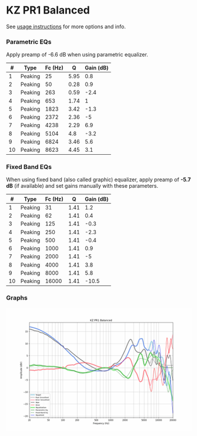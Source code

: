 # KZ PR1 Balanced
See [usage instructions](https://github.com/jaakkopasanen/AutoEq#usage) for more options and info.

### Parametric EQs
Apply preamp of -6.6 dB when using parametric equalizer.

|   # | Type    |   Fc (Hz) |    Q |   Gain (dB) |
|-----|---------|-----------|------|-------------|
|   1 | Peaking |        25 | 5.95 |         0.8 |
|   2 | Peaking |        50 | 0.28 |         0.9 |
|   3 | Peaking |       263 | 0.59 |        -2.4 |
|   4 | Peaking |       653 | 1.74 |         1   |
|   5 | Peaking |      1823 | 3.42 |        -1.3 |
|   6 | Peaking |      2372 | 2.36 |        -5   |
|   7 | Peaking |      4238 | 2.29 |         6.9 |
|   8 | Peaking |      5104 | 4.8  |        -3.2 |
|   9 | Peaking |      6824 | 3.46 |         5.6 |
|  10 | Peaking |      8623 | 4.45 |         3.1 |

### Fixed Band EQs
When using fixed band (also called graphic) equalizer, apply preamp of **-5.7 dB** (if available) and set gains manually with these parameters.

|   # | Type    |   Fc (Hz) |    Q |   Gain (dB) |
|-----|---------|-----------|------|-------------|
|   1 | Peaking |        31 | 1.41 |         1.2 |
|   2 | Peaking |        62 | 1.41 |         0.4 |
|   3 | Peaking |       125 | 1.41 |        -0.3 |
|   4 | Peaking |       250 | 1.41 |        -2.3 |
|   5 | Peaking |       500 | 1.41 |        -0.4 |
|   6 | Peaking |      1000 | 1.41 |         0.9 |
|   7 | Peaking |      2000 | 1.41 |        -5   |
|   8 | Peaking |      4000 | 1.41 |         3.8 |
|   9 | Peaking |      8000 | 1.41 |         5.8 |
|  10 | Peaking |     16000 | 1.41 |       -10.5 |

### Graphs
![](./KZ%20PR1%20Balanced.png)
